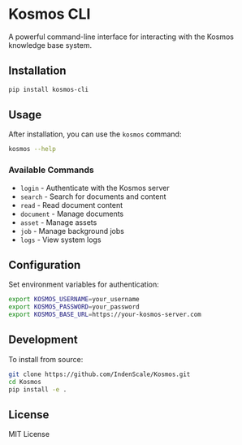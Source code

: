# Kosmos CLI

A powerful command-line interface for interacting with the Kosmos knowledge base system.

## Installation

```bash
pip install kosmos-cli
```

## Usage

After installation, you can use the `kosmos` command:

```bash
kosmos --help
```

### Available Commands

- `login` - Authenticate with the Kosmos server
- `search` - Search for documents and content
- `read` - Read document content
- `document` - Manage documents
- `asset` - Manage assets
- `job` - Manage background jobs
- `logs` - View system logs

## Configuration

Set environment variables for authentication:

```bash
export KOSMOS_USERNAME=your_username
export KOSMOS_PASSWORD=your_password
export KOSMOS_BASE_URL=https://your-kosmos-server.com
```

## Development

To install from source:

```bash
git clone https://github.com/IndenScale/Kosmos.git
cd Kosmos
pip install -e .
```

## License

MIT License